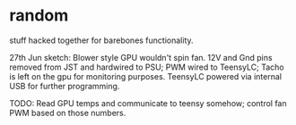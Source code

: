 # random
stuff hacked together for barebones functionality.

27th Jun sketch:
Blower style GPU wouldn't spin fan. 12V and Gnd pins removed from JST and hardwired to PSU; PWM wired to TeensyLC; Tacho is left on the gpu for monitoring purposes. TeensyLC powered via internal USB for further programming. 

TODO: Read GPU temps and communicate to teensy somehow; control fan PWM based on those numbers.
